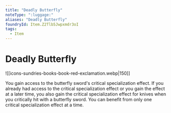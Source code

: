 ```yaml
---
title: "Deadly Butterfly"
noteType: ":luggage:"
aliases: "Deadly Butterfly"
foundryId: Item.Z2Tlb5Jwpxmdr3oI
tags:
  - Item
---
```


# Deadly Butterfly
![[icons-sundries-books-book-red-exclamation.webp|150]]

You gain access to the butterfly sword's critical specialization effect. If you already had access to the critical specialization effect or you gain the effect at a later time, you also gain the critical specialization effect for knives when you critically hit with a butterfly sword. You can benefit from only one critical specialization effect at a time.
